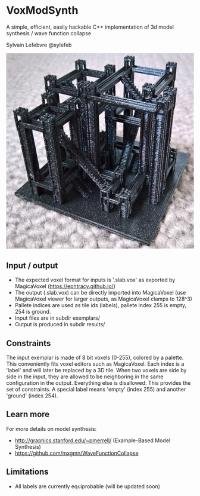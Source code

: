 # VoxModSynth
A simple, efficient, easily hackable C++ implementation of 3d model synthesis / wave function collapse

Sylvain Lefebvre 
@sylefeb

![A 3D printed, fully walkable, self-supporting castle](images/towers_1.jpg?raw=true "A 3D printed, fully walkable, self-supporting castle")

## Input / output

- The expected voxel format for inputs is '.slab.vox' as exported by MagicaVoxel (https://ephtracy.github.io/)
- The output (.slab.vox) can be directly imported into MagicaVoxel (use MagicaVoxel viewer for larger outputs, as MagicaVoxel clamps to 128^3)
- Pallete indices are used as tile ids (labels), pallete index 255 is empty, 254 is ground.
- Input files are in subdir exemplars/
- Output is produced in subdir results/

## Constraints

The input exemplar is made of 8 bit voxels (0-255), colored by a palette. This conveniently fits voxel editors such as MagicaVoxel. Each index is a 'label' and will later be replaced by a 3D tile. When two voxels are side by side in the input, they are allowed to be neighboring in the same configuration in the output. Everything else is disallowed. This provides the set of constraints. A special label means 'empty' (index 255) and another 'ground' (index 254).

## Learn more

For more details on model synthesis:
- http://graphics.stanford.edu/~pmerrell/ (Example-Based Model Synthesis)
- https://github.com/mxgmn/WaveFunctionCollapse
 
## Limitations
- All labels are currently equiprobable (will be updated soon)
